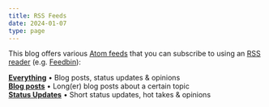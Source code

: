 ```yaml
---
title: RSS Feeds
date: 2024-01-07
type: page
---
```


This blog offers various [Atom feeds](https://en.wikipedia.org/wiki/Atom_(web_standard)) that you can subscribe to using an [RSS reader](https://en.wikipedia.org/wiki/News_aggregator) (e.g. [Feedbin](https://feedbin.com/)): 

**[Everything](https://jason.re/index.xml)** • Blog posts, status updates & opinions  
**[Blog posts](https://jason.re/posts/index.xml)** • Long(er) blog posts about a certain topic  
**[Status Updates](https://jason.re/status/index.xml)** • Short status updates, hot takes & opinions  
